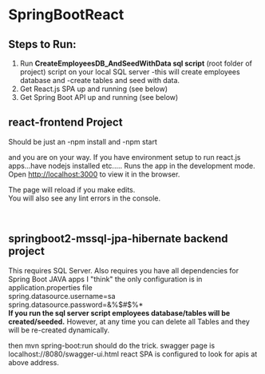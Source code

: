 # SpringBootReact

## Steps to Run:

1. Run <strong>CreateEmployeesDB_AndSeedWithData sql script</strong> (root folder of project) script on your local SQL server
-this will create employees database and
-create tables and seed with data.
2. Get React.js SPA up and running (see below)
3. Get Spring Boot API up and running (see below)



## react-frontend Project

Should be just an 
-npm install and
-npm start

and you are on your way. If you have environment setup to run react.js apps...have nodejs installed etc.....
Runs the app in the development mode.<br />
Open [http://localhost:3000](http://localhost:3000) to view it in the browser.

The page will reload if you make edits.<br />
You will also see any lint errors in the console.


<br>

## springboot2-mssql-jpa-hibernate backend project

This requires SQL Server.
Also requires you have all dependencies for Spring Boot JAVA apps
I "think" the only configuration is in application.properties file<br>
spring.datasource.username=sa<br>
spring.datasource.password=&%$#$%*<br>
<strong>If you run the sql server script employees database/tables will be created/seeded.</strong>
However, at any time you can delete all Tables and they will be re-created dynamically.</strong>

then mvn spring-boot:run should do the trick.
swagger page is localhost://8080/swagger-ui.html
react SPA is configured to look for apis at above address.







